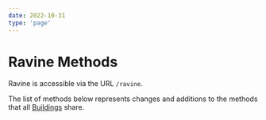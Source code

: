 ```yaml
---
date: 2022-10-31
type: 'page'
---
```


# Ravine Methods

Ravine is accessible via the URL `/ravine`.

The list of methods below represents changes and additions to the methods that all [Buildings](/api/Buildings) share.
